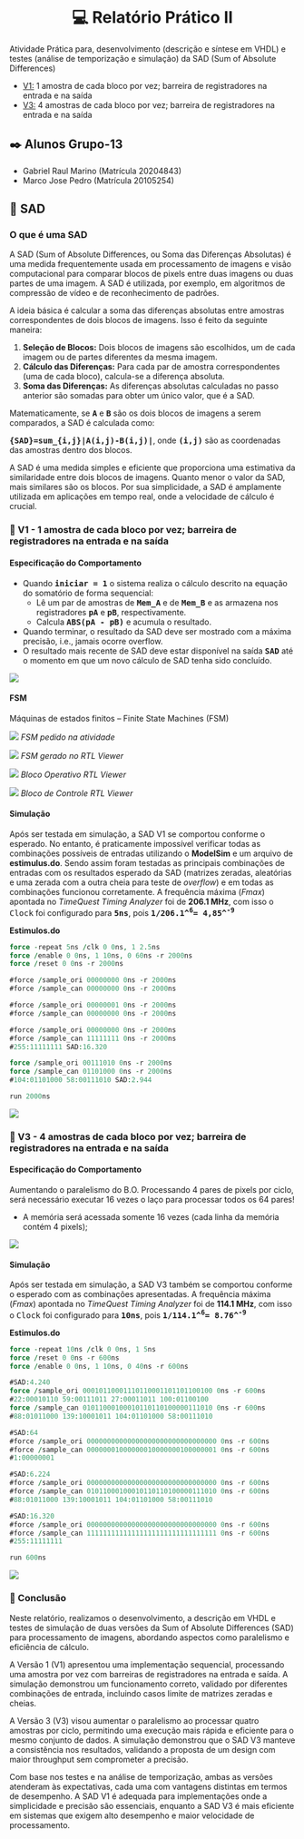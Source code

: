 # <h1 align="center">💻 Relatório Prático II</h1>

Atividade Prática para, desenvolvimento (descrição e síntese em VHDL) e testes (análise de temporização e simulação) da SAD  (Sum of Absolute Differences)

* [V1:](https://github.com/zeca79/SAD/blob/main/README.md#-v1---1-amostra-de-cada-bloco-por-vez-barreira-de-registradores-na-entrada-e-na-sa%C3%ADda) 1 amostra de cada bloco por vez; barreira de registradores na entrada e na saída
* [V3:](https://github.com/zeca79/SAD/blob/main/README.md#-v3---4-amostras-de-cada-bloco-por-vez-barreira-de-registradores-na-entrada-e-na-sa%C3%ADda) 4 amostras de cada bloco por vez; barreira de registradores na entrada e na saída

## ✒️ Alunos Grupo-13

- Gabriel Raul Marino (Matrícula 20204843)
- Marco Jose Pedro (Matrícula 20105254)

## 📁 SAD

### O que é uma SAD

A SAD (Sum of Absolute Differences, ou Soma das Diferenças Absolutas) é uma medida frequentemente usada em processamento de imagens e visão computacional 
para comparar blocos de pixels entre duas imagens ou duas partes de uma imagem. 
A SAD é utilizada, por exemplo, em algoritmos de compressão de vídeo e de reconhecimento de padrões.

A ideia básica é calcular a soma das diferenças absolutas entre amostras correspondentes de dois blocos de imagens. Isso é feito da seguinte maneira:

1. **Seleção de Blocos:** Dois blocos de imagens são escolhidos, um de cada imagem ou de partes diferentes da mesma imagem.
2. **Cálculo das Diferenças:** Para cada par de amostra correspondentes (uma de cada bloco), calcula-se a diferença absoluta. 
3. **Soma das Diferenças:** As diferenças absolutas calculadas no passo anterior são somadas para obter um único valor, que é a SAD.

Matematicamente, se <kbd>**A**</kbd> e <kbd>**B**</kbd> são os dois blocos de imagens a serem comparados, a SAD é calculada como:

<kbd>**{SAD}=sum_{i,j}|A(i,j)-B(i,j)|**</kbd>, onde <kbd>**(i,j)**</kbd> são as coordenadas das amostras dentro dos blocos.

A SAD é uma medida simples e eficiente que proporciona uma estimativa da similaridade entre dois blocos de imagens. 
Quanto menor o valor da SAD, mais similares são os blocos. Por sua simplicidade, a SAD é amplamente utilizada em aplicações em tempo real, onde a velocidade de cálculo é crucial.

### 📄 V1 - 1 amostra de cada bloco por vez; barreira de registradores na entrada e na saída

#### Especificação do Comportamento

- Quando <kbd>**iniciar = 1**</kbd> o sistema realiza o cálculo descrito na equação do somatório de forma sequencial:
  - Lê um par de amostras de <kbd>**Mem_A**</kbd> e de <kbd>**Mem_B**</kbd> e as armazena nos registradores <kbd>**pA**</kbd> e <kbd>**pB**</kbd>, respectivamente.
  - Calcula <kbd>**ABS(pA - pB)**</kbd> e acumula o resultado.
- Quando terminar, o resultado da SAD deve ser mostrado com a máxima precisão, i.e., jamais ocorre overflow.
- O resultado mais recente de SAD deve estar disponível na saída <kbd>**SAD**</kbd> até o momento em que um novo cálculo de SAD tenha sido concluído.

![](https://iili.io/JpMIfta.png)


#### FSM 

Máquinas de estados finitos – Finite State Machines (FSM)

![](https://iili.io/JpMIWNe.png)
*FSM pedido na atividade*

![](https://i.ibb.co/dbrLJKs/FSM.png)
*FSM gerado no RTL Viewer*

![](https://i.ibb.co/cXXGGkm/BO1.png)
*Bloco Operativo RTL Viewer*

![](https://i.ibb.co/nj2xqf2/bc.png)
*Bloco de Controle RTL Viewer*

#### Simulação

Após ser testada em simulação, a SAD V1 se comportou conforme o esperado. No entanto, é praticamente impossível verificar todas as combinações possíveis de entradas utilizando o **ModelSim** e um arquivo de **estimulus.do**. Sendo assim foram testadas as principais combinações de entradas com os resultados esperado da SAD (matrizes zeradas, aleatórias e uma zerada com a outra cheia para teste de *overflow*) e em todas as combinações funcionou corretamente.
A frequência máxima (*Fmax*) apontada no *TimeQuest Timing Analyzer* foi de **206.1 MHz**, com isso o <kbd>Clock</kbd> foi configurado para <kbd>**5ns**</kbd>, pois 
<kbd>**1/206.1^<sup>6</sup>= 4,85^<sup>-9</sup>**</kbd> 

**Estimulos.do**

```vhdl
force -repeat 5ns /clk 0 0ns, 1 2.5ns
force /enable 0 0ns, 1 10ns, 0 60ns -r 2000ns 
force /reset 0 0ns -r 2000ns

#force /sample_ori 00000000 0ns -r 2000ns
#force /sample_can 00000000 0ns -r 2000ns

#force /sample_ori 00000001 0ns -r 2000ns
#force /sample_can 00000000 0ns -r 2000ns

#force /sample_ori 00000000 0ns -r 2000ns
#force /sample_can 11111111 0ns -r 2000ns
#255:11111111 SAD:16.320

force /sample_ori 00111010 0ns -r 2000ns
force /sample_can 01101000 0ns -r 2000ns
#104:01101000 58:00111010 SAD:2.944

run 2000ns

```

![](https://iili.io/JpVNvsa.png)

### 📄 V3 - 4 amostras de cada bloco por vez; barreira de registradores na entrada e na saída

#### Especificação do Comportamento

Aumentando o paralelismo do B.O.
 Processando 4 pares de pixels por ciclo, será necessário executar 16 vezes o laço para processar todos os 64 pares!
- A memória será acessada somente 16 vezes (cada linha da memória contém 4 pixels);

![](https://iili.io/JpMu5Gf.png)

#### Simulação

Após ser testada em simulação, a SAD V3 também se comportou conforme o esperado com as combinações apresentadas. A frequência máxima (*Fmax*) apontada no *TimeQuest Timing Analyzer* foi de **114.1 MHz**, com isso o <kbd>Clock</kbd> foi configurado para <kbd>**10ns**</kbd>, pois 
<kbd>**1/114.1^<sup>6</sup>= 8.76^<sup>-9</sup>**</kbd> 


**Estimulos.do**

```vhdl
force -repeat 10ns /clk 0 0ns, 1 5ns
force /reset 0 0ns -r 600ns
force /enable 0 0ns, 1 10ns, 0 40ns -r 600ns   

#SAD:4.240
force /sample_ori 00010110001110110001101101100100 0ns -r 600ns 
#22:00010110 59:00111011 27:00011011 100:01100100 
force /sample_can 01011000100010110110100000111010 0ns -r 600ns 
#88:01011000 139:10001011 104:01101000 58:00111010 

#SAD:64
#force /sample_ori 00000000000000000000000000000000 0ns -r 600ns 
#force /sample_can 00000001000000010000000100000001 0ns -r 600ns
#1:00000001 

#SAD:6.224
#force /sample_ori 00000000000000000000000000000000 0ns -r 600ns 
#force /sample_can 01011000100010110110100000111010 0ns -r 600ns 
#88:01011000 139:10001011 104:01101000 58:00111010 

#SAD:16.320
#force /sample_ori 00000000000000000000000000000000 0ns -r 600ns 
#force /sample_can 11111111111111111111111111111111 0ns -r 600ns
#255:11111111 

run 600ns
```


![](https://i.ibb.co/crS4g7d/wave.png)

### 📄 Conclusão

Neste relatório, realizamos o desenvolvimento, a descrição em VHDL e testes de simulação de duas versões da Sum of Absolute Differences (SAD) para processamento de imagens, abordando aspectos como paralelismo e eficiência de cálculo.

A Versão 1 (V1) apresentou uma implementação sequencial, processando uma amostra por vez com barreiras de registradores na entrada e saída. A simulação demonstrou um funcionamento correto, validado por diferentes combinações de entrada, incluindo casos limite de matrizes zeradas e cheias.

A Versão 3 (V3) visou aumentar o paralelismo ao processar quatro amostras por ciclo, permitindo uma execução mais rápida e eficiente para o mesmo conjunto de dados. A simulação demonstrou que o SAD V3 manteve a consistência nos resultados, validando a proposta de um design com maior throughput sem comprometer a precisão.

Com base nos testes e na análise de temporização, ambas as versões atenderam às expectativas, cada uma com vantagens distintas em termos de desempenho. A SAD V1 é adequada para implementações onde a simplicidade e precisão são essenciais, enquanto a SAD V3 é mais eficiente em sistemas que exigem alto desempenho e maior velocidade de processamento.
